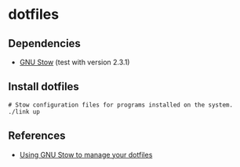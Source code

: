 # dotfiles

## Dependencies
- [GNU Stow](https://www.gnu.org/software/stow/) (test with version 2.3.1)

## Install dotfiles
```
# Stow configuration files for programs installed on the system.
./link up
```

## References
- [Using GNU Stow to manage your dotfiles](https://brandon.invergo.net/news/2012-05-26-using-gnu-stow-to-manage-your-dotfiles.html)
